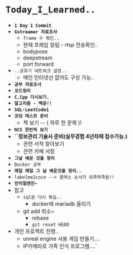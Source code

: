 # `Today_I_Learned..`

- **``1 Day 1 Commit``**
- **``Gstreamer 자료조사``**
  - ``frame 수 확인..``
  - 현재 프레임 알림 - rtsp 전송확인..
  - bodypose
  - deepstream
  - port forward
- ``..공유기 네트워크 설정..``
  - 메인 인터넷선 없어도 구성 가능..
- **``공부 자료조사``**
- **``코드정리``**
- **``C,Cpp 다시보기.``**
- **``알고리즘 - 백준!!``**
- **``SQL-LeetCode1``**
- **``코딩 테스트 준비``**
  - 책 보기 -- ( 하루 한 문제 )!
- **``NCS 한번씩 보기``**
- **``정보관리 기술사 준비(실무경험 4년차때 접수가능.)**
  - 관련 서적 찾아보기
  - 관련 카페 서칭
- **``그날 배운 것들 정리``**
- ``Docker 공부``
- **``매일 매일 그 날 배운것을 정리..``**
- `labelme2coco --> 클래스 순서가 뒤죽박죽됨!!`
- **`언리얼엔진~`**
- 참고
  - ``sql문 다시 복습..`` 
    - docker에 mariadb 올리기
  - git add 취소~
    - rebase
    - `git reset HEAD`
- 개인 프로젝트 진행..
  - unreal engine 사용 게임 만들기....
  - IP카메라로 가족 인식 프로그램....`
